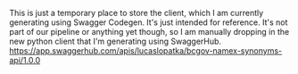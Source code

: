 This is just a temporary place to store the client, which I am currently generating using Swagger Codegen. It's just intended for reference. 
It's not part of our pipeline or anything yet though, so I am manually dropping in the new python client that I'm generating using SwaggerHub.
https://app.swaggerhub.com/apis/lucaslopatka/bcgov-namex-synonyms-api/1.0.0